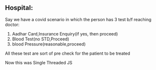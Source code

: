 ## Hospital:
Say we have a covid scenario in which the person has 3 test b/f reaching doctor:
1. Aadhar Card,Insurance Enquiry(if yes, then proceed)
2. Blood Test(no STD,Proceed)
3. blood Pressure(reasonable,proceed)

All these test are sort of pre check for the patient to be treated

Now this was Single Threaded JS